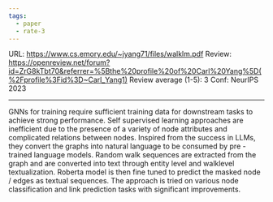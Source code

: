 ```yaml
---
tags:
  - paper
  - rate-3
---
```

URL: https://www.cs.emory.edu/~jyang71/files/walklm.pdf
Review: https://openreview.net/forum?id=ZrG8kTbt70&referrer=%5Bthe%20profile%20of%20Carl%20Yang%5D(%2Fprofile%3Fid%3D~Carl_Yang1)
Review average (1-5): 3
Conf: NeurIPS 2023

---

GNNs for training require sufficient training data for downstream tasks to achieve strong performance. Self supervised learning approaches are inefficient due to the presence of a variety of node attributes and complicated relations between nodes. Inspired from the success in LLMs, they convert the graphs into natural language to be consumed by pre -trained language models. Random walk sequences are extracted from the graph and are converted into text through entity level and walklevel textualization. Roberta model is then fine tuned to predict the masked node / edges as textual sequences. The approach is tried on various node classification and link prediction tasks with significant improvements.